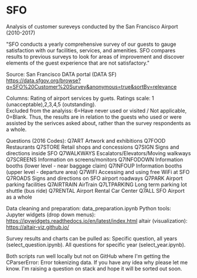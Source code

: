 # SFO
Analysis of customer sureveys conducted by the San Francisco Airport (2010-2017)

"SFO conducts a yearly comprehensive survey of our guests to gauge satisfaction with our facilities, services, and amenities. SFO compares results to previous surveys to look for areas of improvement and discover elements of the guest experience that are not satisfactory."

Source: San Francisco DATA portal (DATA SF)
https://data.sfgov.org/browse?q=SFO%20Customer%20Survey&anonymous=true&sortBy=relevance  

Columns: Rating of airport services by guets.
Ratings scale: 1 (unacceptable),2,3,4,5 (outstanding).   
Excluded from the analyiss: 6=Have never used or visited / Not applicable, 0=Blank.
Thus, the results are in relation to the guests who used or were assisted by the serivces asked about, rather than 
the survey respondents as a whole. 
    
Questions (2016 Codes):
Q7ART Artwork and exhibitions
Q7FOOD Restaurants
Q7STORE Retail shops and concessions
Q7SIGN Signs and directions inside SFO
Q7WALKWAYS Escalators/Elevators/Moving walkways
Q7SCREENS Information on screens/monitors
Q7INFODOWN Information booths (lower level - near baggage claim)
Q7INFOUP Information booths (upper level - departure area)
Q7WIFI Accessing and using free WiFi at SFO
Q7ROADS Signs and directions on SFO airport roadways
Q7PARK Airport parking facilities
Q7AIRTRAIN AirTrain
Q7LTPARKING Long term parking lot shuttle (bus ride)
Q7RENTAL Airport Rental Car Center
Q7ALL SFO Airport as a whole

Data cleaning and preparation: data_preparation.ipynb
Python tools: 
    Jupyter widgets (drop down menus): https://ipywidgets.readthedocs.io/en/latest/index.html
    altair (visualization): https://altair-viz.github.io/

Survey results and charts can be pulled as: 
  Specific question, all years (select_question.ipynb). 
  All questions for specific year (select_year.ipynb).


Both scripts run well locally but not on GitHub where I'm getting the CParserError: Error tokenizing data. If you have any idea why please let me know. I'm raising a question on stack and hope it will be sorted out soon.
